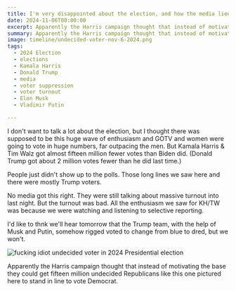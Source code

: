```yaml
---
title: I'm very disappointed about the election, and how the media lied to us and made us think Harris had a chance.
date: 2024-11-06T00:00:00
excerpt: Apparently the Harris campaign thought that instead of motivating the base they could get fifteen million idiots like this one pictured here to stand in line to vote Democrat.
summary: Apparently the Harris campaign thought that instead of motivating the base they could get fifteen million idiots like this one pictured here to stand in line to vote Democrat.
image: timeline/undecided-voter-nov-6-2024.png
tags:
  - 2024 Election
  - elections
  - Kamala Harris
  - Donald Trump
  - media
  - voter suppression
  - voter turnout
  - Elon Musk
  - Vladimir Putin

---
```


I don't want to talk a lot about the election, but I thought there was supposed to be this huge wave of enthusiasm and GOTV and women were going to vote in huge numbers, far outpacing the men. But Kamala Harris & Tim Walz got almost fifteen million fewer votes than Biden did. (Donald Trump got about 2 million votes fewer than he did last time.)

People just didn't show up to the polls. Those long lines we saw here and there were mostly Trump voters.

No media got this right. They were still talking about massive turnout into last night. But the turnout was bad. All the enthusiasm we saw for KH/TW was because we were watching and listening to selective reporting. 

I'd like to thnk we'll hear tomorrow that the Trump team, with the help of Musk and Putin, somehow rigged voted to change from blue to dred, but we won't.

![fucking idiot undecided voter in 2024 Presidential election](/static/img/timeline/undecided-voter-nov-6-2024.png)
<figcaption>Apparently the Harris campaign thought that instead of motivating the base they could get fifteen million undecided Republicans like this one pictured here to stand in line to vote Democrat.</figcaption>